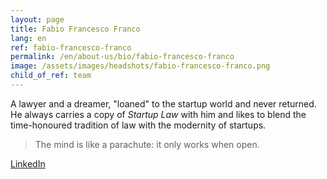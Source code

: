 ```yaml
---
layout: page
title: Fabio Francesco Franco
lang: en
ref: fabio-francesco-franco
permalink: /en/about-us/bio/fabio-francesco-franco
image: /assets/images/headshots/fabio-francesco-franco.png
child_of_ref: team
---
```


A lawyer and a dreamer, "loaned" to the startup world and never returned. He always carries a copy of *Startup Law* with him and likes to blend the time-honoured tradition of law with the modernity of startups.

> The mind is like a parachute: it only works when open.

[LinkedIn](https://it.linkedin.com/in/fabio-francesco-franco-32062620)
